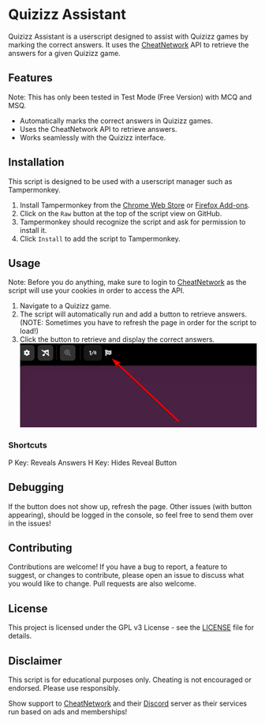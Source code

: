 # Quizizz Assistant

Quizizz Assistant is a userscript designed to assist with Quizizz games by marking the correct answers. It uses the [CheatNetwork](https://cheatnetwork.eu/) API to retrieve the answers for a given Quizizz game.

## Features
Note: This has only been tested in Test Mode (Free Version) with MCQ and MSQ.

- Automatically marks the correct answers in Quizizz games.
- Uses the CheatNetwork API to retrieve answers.
- Works seamlessly with the Quizizz interface.

## Installation

This script is designed to be used with a userscript manager such as Tampermonkey.

1. Install Tampermonkey from the [Chrome Web Store](https://chrome.google.com/webstore/detail/tampermonkey/dhdgffkkebhmkfjojejmpbldmpobfkfo) or [Firefox Add-ons](https://addons.mozilla.org/en-US/firefox/addon/tampermonkey/).
2. Click on the `Raw` button at the top of the script view on GitHub.
3. Tampermonkey should recognize the script and ask for permission to install it.
4. Click `Install` to add the script to Tampermonkey.

## Usage

Note: Before you do anything, make sure to login to [CheatNetwork](https://cheatnetwork.eu/login) as the script will use your cookies in order to access the API.

1. Navigate to a Quizizz game.
2. The script will automatically run and add a button to retrieve answers. (NOTE: Sometimes you have to refresh the page in order for the script to load!)
4. Click the button to retrieve and display the correct answers.
![alt text](img.png)

### Shortcuts
P Key: Reveals Answers
H Key: Hides Reveal Button

## Debugging

If the button does not show up, refresh the page. Other issues (with button appearing), should be logged in the console, so feel free to send them over in the issues!


## Contributing

Contributions are welcome! If you have a bug to report, a feature to suggest, or changes to contribute, please open an issue to discuss what you would like to change. Pull requests are also welcome.

## License

This project is licensed under the GPL v3 License - see the [LICENSE](LICENSE) file for details.

## Disclaimer

This script is for educational purposes only. Cheating is not encouraged or endorsed. Please use responsibly.

Show support to [CheatNetwork](https://cheatnetwork.eu) and their [Discord](https://discord.com/invite/5N9Km7Udum) server as their services run based on ads and memberships!
